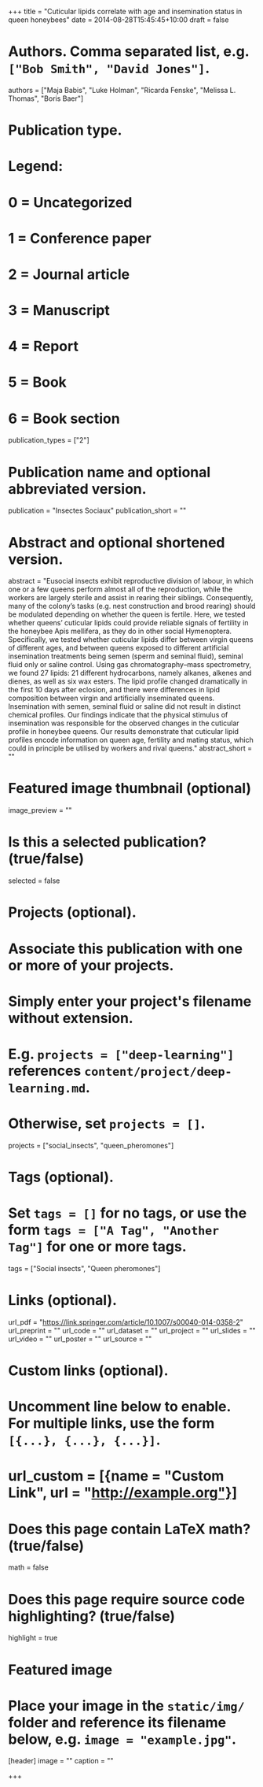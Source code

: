 +++
title = "Cuticular lipids correlate with age and insemination status in queen honeybees"
date = 2014-08-28T15:45:45+10:00
draft = false

# Authors. Comma separated list, e.g. `["Bob Smith", "David Jones"]`.
authors = ["Maja Babis", "Luke Holman", "Ricarda Fenske", "Melissa L. Thomas", "Boris Baer"]

# Publication type.
# Legend:
# 0 = Uncategorized
# 1 = Conference paper
# 2 = Journal article
# 3 = Manuscript
# 4 = Report
# 5 = Book
# 6 = Book section
publication_types = ["2"]

# Publication name and optional abbreviated version.
publication = "Insectes Sociaux"
publication_short = ""

# Abstract and optional shortened version.
abstract = "Eusocial insects exhibit reproductive division of labour, in which one or a few queens perform almost all of the reproduction, while the workers are largely sterile and assist in rearing their siblings. Consequently, many of the colony’s tasks (e.g. nest construction and brood rearing) should be modulated depending on whether the queen is fertile. Here, we tested whether queens’ cuticular lipids could provide reliable signals of fertility in the honeybee Apis mellifera, as they do in other social Hymenoptera. Specifically, we tested whether cuticular lipids differ between virgin queens of different ages, and between queens exposed to different artificial insemination treatments being semen (sperm and seminal fluid), seminal fluid only or saline control. Using gas chromatography–mass spectrometry, we found 27 lipids: 21 different hydrocarbons, namely alkanes, alkenes and dienes, as well as six wax esters. The lipid profile changed dramatically in the first 10 days after eclosion, and there were differences in lipid composition between virgin and artificially inseminated queens. Insemination with semen, seminal fluid or saline did not result in distinct chemical profiles. Our findings indicate that the physical stimulus of insemination was responsible for the observed changes in the cuticular profile in honeybee queens. Our results demonstrate that cuticular lipid profiles encode information on queen age, fertility and mating status, which could in principle be utilised by workers and rival queens."
abstract_short = ""

# Featured image thumbnail (optional)
image_preview = ""

# Is this a selected publication? (true/false)
selected = false

# Projects (optional).
#   Associate this publication with one or more of your projects.
#   Simply enter your project's filename without extension.
#   E.g. `projects = ["deep-learning"]` references `content/project/deep-learning.md`.
#   Otherwise, set `projects = []`.
projects = ["social_insects", "queen_pheromones"]

# Tags (optional).
#   Set `tags = []` for no tags, or use the form `tags = ["A Tag", "Another Tag"]` for one or more tags.
tags = ["Social insects", "Queen pheromones"]

# Links (optional).
url_pdf = "https://link.springer.com/article/10.1007/s00040-014-0358-2"
url_preprint = ""
url_code = ""
url_dataset = ""
url_project = ""
url_slides = ""
url_video = ""
url_poster = ""
url_source = ""

# Custom links (optional).
#   Uncomment line below to enable. For multiple links, use the form `[{...}, {...}, {...}]`.
# url_custom = [{name = "Custom Link", url = "http://example.org"}]

# Does this page contain LaTeX math? (true/false)
math = false

# Does this page require source code highlighting? (true/false)
highlight = true

# Featured image
# Place your image in the `static/img/` folder and reference its filename below, e.g. `image = "example.jpg"`.
[header]
image = ""
caption = ""

+++
